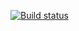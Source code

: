 [![Build status](https://ci.appveyor.com/api/projects/status/pmxn4a5y8tfaghlk?svg=true)](https://ci.appveyor.com/project/VasilevNik/patterns-task1)